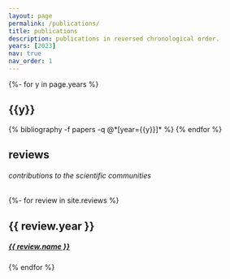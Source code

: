 ```yaml
---
layout: page
permalink: /publications/
title: publications
description: publications in reversed chronological order.
years: [2023]
nav: true
nav_order: 1
---
```

<!-- _pages/publications.md -->
<div class="publications">

{%- for y in page.years %}
  <h2 class="year">{{y}}</h2>
  {% bibliography -f papers -q @*[year={{y}}]* %}
{% endfor %}

</div>

<!-- Reviews Section with corrected alignment -->
<div class="publications">
  <h2 class="publication-title">reviews</h2>
  <h6 class="publication-description">contributions to the scientific communities</h6>

  {%- for review in site.reviews %}
      <h2 class="year">{{ review.year }}</h2>
      <!-- Corrected the <h5> tag and wrapped the publication title in an <a> tag -->
      <h5 class="publication-title"><a href="{{ review.link }}">{{ review.name }}</a></h5>
  {% endfor %}
</div>
